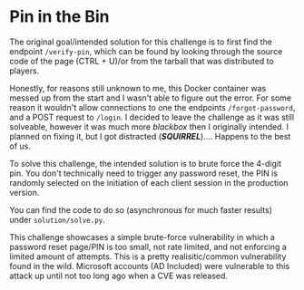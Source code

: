 # Pin in the Bin

The original goal/intended solution for this challenge is to first find the endpoint `/verify-pin`, which can be found by looking through the source code of the page (CTRL + U)/or from the tarball that was distributed to players.

Honestly, for reasons still unknown to me, this Docker container was messed up from the start and I wasn't able to figure out the error. For some reason it wouldn't allow connections to one the endpoints `/forgot-password`, and a POST request to `/login`.
I decided to leave the challenge as it was still solveable, however it was much more *blackbox* then I originally intended. I planned on fixing it, but I got distracted (***SQUIRREL***).... Happens to the best of us.

To solve this challenge, the intended solution is to brute force the 4-digit pin. You don't technically need to trigger any password reset, the PIN is randomly selected on the initiation of each client session in the production version. 

You can find the code to do so (asynchronous for much faster results) under `solution/solve.py`. 

This challenge showcases a simple brute-force vulnerability in which a password reset page/PIN is too small, not rate limited, and not enforcing a limited amount of attempts. This is a pretty realisitic/common vulnerability found in the wild. Microsoft accounts (AD Included) were vulnerable to this attack up until not too long ago when a CVE was released.
